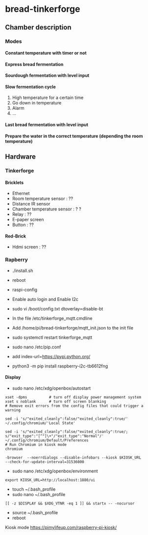 # bread-tinkerforge

## Chamber description

### Modes
#### Constant temperature with timer or not
#### Express bread fermentation
#### Sourdough fermentation with level input

#### Slow fermentation cycle
1. High temperature for a certain time 
1. Go down in temperature
1. Alarm
1. ...

#### Last bread fermentation with level input

#### Prepare the water in the correct temperature (depending the room temperature)
 
## Hardware
### Tinkerforge
#### Bricklets
* Ethernet
* Room temperature sensor : ??
* Distance IR sensor
* Chamber temperature sensor : ? ?
* Relay : ??
* E-paper screen
* Button : ??
#### Red-Brick
* Hdmi screen : ??

### Rapberry

* ./install.sh
* reboot
* raspi-config
* Enable auto login and Enable I2c
* sudo vi /boot/config.txt dtoverlay=disable-bt


* In the file /etc/tinkerforge_mqtt.cmdline 
* Add /home/pi/bread-tinkerforge/mqtt_init.json to the init file
* sudo systemctl restart tinkerforge_mqtt

* sudo nano /etc/pip.conf
* add index-url=https://pypi.python.org/
* python3 -m pip install raspberry-i2c-tb6612fng

#### Display

* sudo nano /etc/xdg/openbox/autostart
```console
xset -dpms			# turn off display power management system
xset s noblank		# turn off screen blanking
# Remove exit errors from the config files that could trigger a warning
  
sed -i 's/"exited_cleanly":false/"exited_cleanly":true/' ~/.config/chromium/'Local State'
  
sed -i 's/"exited_cleanly":false/"exited_cleanly":true/; s/"exit_type":"[^"]\+"/"exit_type":"Normal"/' ~/.config/chromium/Default/Preferences
# Run Chromium in kiosk mode
chromium

-browser  --noerrdialogs --disable-infobars --kiosk $KIOSK_URL
--check-for-update-interval=31536000
```
* sudo nano /etc/xdg/openbox/environment
```
export KIOSK_URL=http://localhost:1880/ui
```
* touch ~/.bash_profile
* sudo nano ~/.bash_profile
```
[[ -z $DISPLAY && $XDG_VTNR -eq 1 ]] && startx -- -nocursor
```
* source ~/.bash_profile
* reboot

Kiosk mode
https://pimylifeup.com/raspberry-pi-kiosk/

